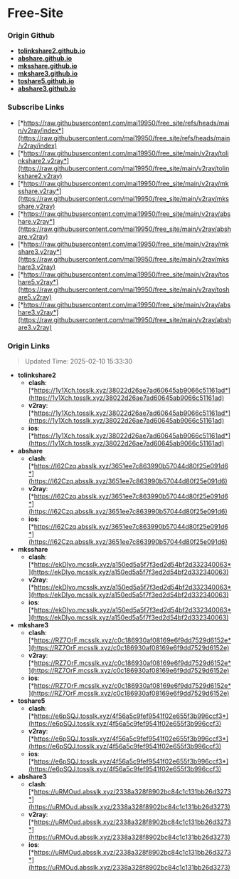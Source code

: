 # Free-Site

### Origin Github

- [**tolinkshare2.github.io**](https://github.com/tolinkshare2/tolinkshare2.github.io)
- [**abshare.github.io**](https://github.com/abshare/abshare.github.io)
- [**mksshare.github.io**](https://github.com/mksshare/mksshare.github.io)
- [**mkshare3.github.io**](https://github.com/mkshare3/mkshare3.github.io)
- [**toshare5.github.io**](https://github.com/toshare5/toshare5.github.io)
- [**abshare3.github.io**](https://github.com/abshare3/abshare3.github.io)

### Subscribe Links

- [*https://raw.githubusercontent.com/mai19950/free_site/refs/heads/main/v2ray/index*](https://raw.githubusercontent.com/mai19950/free_site/refs/heads/main/v2ray/index)
- [*https://raw.githubusercontent.com/mai19950/free_site/main/v2ray/tolinkshare2.v2ray*](https://raw.githubusercontent.com/mai19950/free_site/main/v2ray/tolinkshare2.v2ray)
- [*https://raw.githubusercontent.com/mai19950/free_site/main/v2ray/mksshare.v2ray*](https://raw.githubusercontent.com/mai19950/free_site/main/v2ray/mksshare.v2ray)
- [*https://raw.githubusercontent.com/mai19950/free_site/main/v2ray/abshare.v2ray*](https://raw.githubusercontent.com/mai19950/free_site/main/v2ray/abshare.v2ray)
- [*https://raw.githubusercontent.com/mai19950/free_site/main/v2ray/mkshare3.v2ray*](https://raw.githubusercontent.com/mai19950/free_site/main/v2ray/mkshare3.v2ray)
- [*https://raw.githubusercontent.com/mai19950/free_site/main/v2ray/toshare5.v2ray*](https://raw.githubusercontent.com/mai19950/free_site/main/v2ray/toshare5.v2ray)
- [*https://raw.githubusercontent.com/mai19950/free_site/main/v2ray/abshare3.v2ray*](https://raw.githubusercontent.com/mai19950/free_site/main/v2ray/abshare3.v2ray)

### Origin Links

> Updated Time: 2025-02-10 15:33:30

- **tolinkshare2**
  - **clash**: [*https://1y1Xch.tosslk.xyz/38022d26ae7ad60645ab9066c51161ad*](https://1y1Xch.tosslk.xyz/38022d26ae7ad60645ab9066c51161ad)
  - **v2ray**: [*https://1y1Xch.tosslk.xyz/38022d26ae7ad60645ab9066c51161ad*](https://1y1Xch.tosslk.xyz/38022d26ae7ad60645ab9066c51161ad)
  - **ios**: [*https://1y1Xch.tosslk.xyz/38022d26ae7ad60645ab9066c51161ad*](https://1y1Xch.tosslk.xyz/38022d26ae7ad60645ab9066c51161ad)
- **abshare**
  - **clash**: [*https://I62Czq.absslk.xyz/3651ee7c863990b57044d80f25e091d6*](https://I62Czq.absslk.xyz/3651ee7c863990b57044d80f25e091d6)
  - **v2ray**: [*https://I62Czq.absslk.xyz/3651ee7c863990b57044d80f25e091d6*](https://I62Czq.absslk.xyz/3651ee7c863990b57044d80f25e091d6)
  - **ios**: [*https://I62Czq.absslk.xyz/3651ee7c863990b57044d80f25e091d6*](https://I62Czq.absslk.xyz/3651ee7c863990b57044d80f25e091d6)
- **mksshare**
  - **clash**: [*https://ekDIyo.mcsslk.xyz/a150ed5a5f7f3ed2d54bf2d332340063*](https://ekDIyo.mcsslk.xyz/a150ed5a5f7f3ed2d54bf2d332340063)
  - **v2ray**: [*https://ekDIyo.mcsslk.xyz/a150ed5a5f7f3ed2d54bf2d332340063*](https://ekDIyo.mcsslk.xyz/a150ed5a5f7f3ed2d54bf2d332340063)
  - **ios**: [*https://ekDIyo.mcsslk.xyz/a150ed5a5f7f3ed2d54bf2d332340063*](https://ekDIyo.mcsslk.xyz/a150ed5a5f7f3ed2d54bf2d332340063)
- **mkshare3**
  - **clash**: [*https://RZ7OrF.mcsslk.xyz/c0c186930af08169e6f9dd7529d6152e*](https://RZ7OrF.mcsslk.xyz/c0c186930af08169e6f9dd7529d6152e)
  - **v2ray**: [*https://RZ7OrF.mcsslk.xyz/c0c186930af08169e6f9dd7529d6152e*](https://RZ7OrF.mcsslk.xyz/c0c186930af08169e6f9dd7529d6152e)
  - **ios**: [*https://RZ7OrF.mcsslk.xyz/c0c186930af08169e6f9dd7529d6152e*](https://RZ7OrF.mcsslk.xyz/c0c186930af08169e6f9dd7529d6152e)
- **toshare5**
  - **clash**: [*https://e6pSQJ.tosslk.xyz/4f56a5c9fef9541f02e655f3b996ccf3*](https://e6pSQJ.tosslk.xyz/4f56a5c9fef9541f02e655f3b996ccf3)
  - **v2ray**: [*https://e6pSQJ.tosslk.xyz/4f56a5c9fef9541f02e655f3b996ccf3*](https://e6pSQJ.tosslk.xyz/4f56a5c9fef9541f02e655f3b996ccf3)
  - **ios**: [*https://e6pSQJ.tosslk.xyz/4f56a5c9fef9541f02e655f3b996ccf3*](https://e6pSQJ.tosslk.xyz/4f56a5c9fef9541f02e655f3b996ccf3)
- **abshare3**
  - **clash**: [*https://uRMOud.absslk.xyz/2338a328f8902bc84c1c131bb26d3273*](https://uRMOud.absslk.xyz/2338a328f8902bc84c1c131bb26d3273)
  - **v2ray**: [*https://uRMOud.absslk.xyz/2338a328f8902bc84c1c131bb26d3273*](https://uRMOud.absslk.xyz/2338a328f8902bc84c1c131bb26d3273)
  - **ios**: [*https://uRMOud.absslk.xyz/2338a328f8902bc84c1c131bb26d3273*](https://uRMOud.absslk.xyz/2338a328f8902bc84c1c131bb26d3273)
